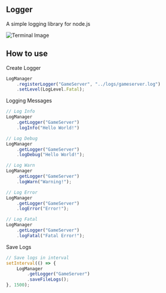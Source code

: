 ## Logger

A simple logging library for node.js

![Terminal Image](https://imgur.com/a/0XEnUQ6)

## How to use

Create Logger

```js
LogManager
    .registerLogger("GameServer", "../logs/gameserver.log")
    .setLevel(LogLevel.Fatal);
```

Logging Messages

```js
// Log Info
LogManager
    .getLogger("GameServer")
    .logInfo("Hello World!")

// Log Debug
LogManager
    .getLogger("GameServer")
    .logDebug("Hello World!");

// Log Warn
LogManager
    .getLogger("GameServer")
    .logWarn("Warning!");

// Log Error
LogManager
    .getLogger("GameServer")
    .logError("Error!");

// Log Fatal
LogManager
    .getLogger("GameServer")
    .logFatal("Fatal Error!");
```

Save Logs

```js
// Save logs in interval
setInterval(() => {
    LogManager
        .getLogger("GameServer")
        .saveFileLogs();
}, 1500);
```
